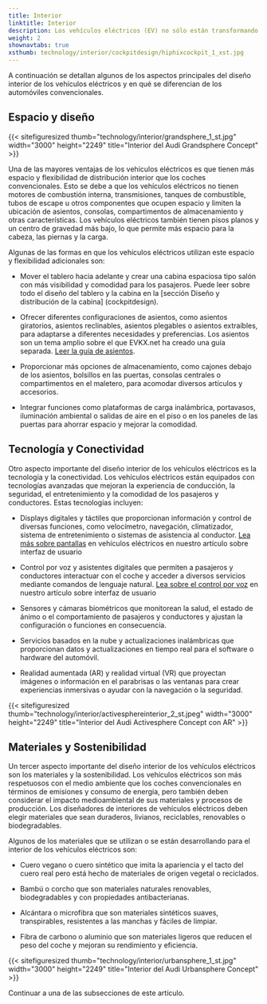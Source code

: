 ```yaml
---
title: Interior
linktitle: Interior
description: Los vehículos eléctricos (EV) no sólo están transformando la forma en que conducimos, sino también la forma en que diseñamos los interiores de los automóviles. Los vehículos eléctricos ofrecen nuevas posibilidades y desafíos para los diseñadores de interiores de automóviles, que deben equilibrar funcionalidad, comodidad, estética y sostenibilidad.
weight: 2
shownavtabs: true
xsthumb: technology/interior/cockpitdesign/hiphixcockpit_1_xst.jpg
---
```

<!-- markdownlint-disable MD033 -->

A continuación se detallan algunos de los aspectos principales del diseño interior de los vehículos eléctricos y en qué se diferencian de los automóviles convencionales.

## Espacio y diseño

{{< sitefiguresized thumb="technology/interior/grandsphere_1_st.jpg" width="3000" height="2249" title="Interior del Audi Grandsphere Concept" >}}

Una de las mayores ventajas de los vehículos eléctricos es que tienen más espacio y flexibilidad de distribución interior que los coches convencionales. Esto se debe a que los vehículos eléctricos no tienen motores de combustión interna, transmisiones, tanques de combustible, tubos de escape u otros componentes que ocupen espacio y limiten la ubicación de asientos, consolas, compartimentos de almacenamiento y otras características. Los vehículos eléctricos también tienen pisos planos y un centro de gravedad más bajo, lo que permite más espacio para la cabeza, las piernas y la carga.

Algunas de las formas en que los vehículos eléctricos utilizan este espacio y flexibilidad adicionales son:

- Mover el tablero hacia adelante y crear una cabina espaciosa tipo salón con más visibilidad y comodidad para los pasajeros. Puede leer sobre todo el diseño del tablero y la cabina en la [sección Diseño y distribución de la cabina] (cockpitdesign).

- Ofrecer diferentes configuraciones de asientos, como asientos giratorios, asientos reclinables, asientos plegables o asientos extraíbles, para adaptarse a diferentes necesidades y preferencias. Los asientos son un tema amplio sobre el que EVKX.net ha creado una guía separada. [Leer la guía de asientos](../asientos/).

- Proporcionar más opciones de almacenamiento, como cajones debajo de los asientos, bolsillos en las puertas, consolas centrales o compartimentos en el maletero, para acomodar diversos artículos y accesorios.

- Integrar funciones como plataformas de carga inalámbrica, portavasos, iluminación ambiental o salidas de aire en el piso o en los paneles de las puertas para ahorrar espacio y mejorar la comodidad.
## Tecnología y Conectividad

Otro aspecto importante del diseño interior de los vehículos eléctricos es la tecnología y la conectividad. Los vehículos eléctricos están equipados con tecnologías avanzadas que mejoran la experiencia de conducción, la seguridad, el entretenimiento y la comodidad de los pasajeros y conductores. Estas tecnologías incluyen:

- Displays digitales y táctiles que proporcionan información y control de diversas funciones, como velocímetro, navegación, climatizador, sistema de entretenimiento o sistemas de asistencia al conductor. [Lea más sobre pantallas](../userinterface/screens/) en vehículos eléctricos en nuestro artículo sobre interfaz de usuario

- Control por voz y asistentes digitales que permiten a pasajeros y conductores interactuar con el coche y acceder a diversos servicios mediante comandos de lenguaje natural. [Lea sobre el control por voz](../userinterface/screens/) en nuestro artículo sobre interfaz de usuario

- Sensores y cámaras biométricos que monitorean la salud, el estado de ánimo o el comportamiento de pasajeros y conductores y ajustan la configuración o funciones en consecuencia.

- Servicios basados en la nube y actualizaciones inalámbricas que proporcionan datos y actualizaciones en tiempo real para el software o hardware del automóvil.

- Realidad aumentada (AR) y realidad virtual (VR) que proyectan imágenes o información en el parabrisas o las ventanas para crear experiencias inmersivas o ayudar con la navegación o la seguridad.

{{< sitefiguresized thumb="technology/interior/activesphereinterior_2_st.jpeg" width="3000" height="2249" title="Interior del Audi Activesphere Concept con AR" >}}

## Materiales y Sostenibilidad

Un tercer aspecto importante del diseño interior de los vehículos eléctricos son los materiales y la sostenibilidad. Los vehículos eléctricos son más respetuosos con el medio ambiente que los coches convencionales en términos de emisiones y consumo de energía, pero también deben considerar el impacto medioambiental de sus materiales y procesos de producción. Los diseñadores de interiores de vehículos eléctricos deben elegir materiales que sean duraderos, livianos, reciclables, renovables o biodegradables.

Algunos de los materiales que se utilizan o se están desarrollando para el interior de los vehículos eléctricos son:

- Cuero vegano o cuero sintético que imita la apariencia y el tacto del cuero real pero está hecho de materiales de origen vegetal o reciclados.

- Bambú o corcho que son materiales naturales renovables, biodegradables y con propiedades antibacterianas.

- Alcántara o microfibra que son materiales sintéticos suaves, transpirables, resistentes a las manchas y fáciles de limpiar.

- Fibra de carbono o aluminio que son materiales ligeros que reducen el peso del coche y mejoran su rendimiento y eficiencia.

{{< sitefiguresized thumb="technology/interior/urbansphere_1_st.jpg" width="3000" height="2249" title="Interior del Audi Urbansphere Concept" >}}

Continuar a una de las subsecciones de este artículo.
